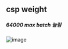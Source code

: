 ## csp weight
##### 64000 max batch 늘림
![image](https://user-images.githubusercontent.com/88171531/184757662-206330a2-2720-45ec-a963-84352d7c5f99.png)

